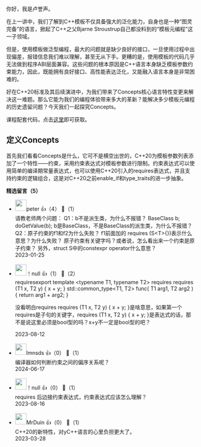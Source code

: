 你好，我是卢誉声。

在上一讲中，我们了解到C++模板不仅具备强大的泛化能力，自身也是一种“图灵完备”的语言，掀起了C++之父Bjarne Stroustrup自己都没料到的“模板元编程”这一子领域。

但是，使用模板做泛型编程，最大的问题就是缺少良好的接口，一旦使用过程中出现偏差，报错信息我们难以理解，甚至无从下手。更糟的是，使用模板的代码几乎无法做到程序ABI层面兼容。这些问题的根本原因是C++语言本身缺乏模板参数约束能力，因此，既能拥有良好接口、高性能表达泛化，又能融入语言本身是非常困难的。

好在C++20标准及其后续演进中，为我们带来了Concepts核心语言特性变更来解决这一难题。那么它能为我们的编程体验带来多大的革新？能解决多少模板元编程的历史遗留问题？今天我们一起探究Concepts。

课程配套代码，点击[这里](https://github.com/samblg/cpp20-plus-indepth)即可获取。

## 定义Concepts

首先我们看看Concepts是什么，它可不是横空出世的，C++20为模板参数列表添加了一个特性——约束，采用约束表达式对模板参数进行限制。约束表达式可以使用简单的编译期常量表达式，也可以使用C++20引入的requires表达式，并且支持约束的逻辑组合，这是对C++20之前enable\_if和type\_traits的进一步抽象。
<div><strong>精选留言（5）</strong></div><ul>
<li><img src="https://static001.geekbang.org/account/avatar/00/10/25/87/f3a69d1b.jpg" width="30px"><span>peter</span> 👍（4） 💬（1）<div>请教老师两个问题：
Q1：b不是派生类，为什么不报错？
BaseClass b;    doGetValue(b);  b是BaseClass，不是BaseClass的派生类，为什么不报错？
Q2：原子约束的f1和f2为什么失败？
f1前面加的 requires (S&lt;T&gt;{})表示什么意思？为什么失败？
原子约束有关键字吗？或者说，怎么看出来一个约束是原子约束？
另外，struct S中的constexpr operator什么意思？</div>2023-01-25</li><br/><li><img src="https://static001.geekbang.org/account/avatar/00/12/f5/73/f7d3a996.jpg" width="30px"><span>！null</span> 👍（1） 💬（2）<div>requiresexport template &lt;typename T1, typename  T2&gt;
    requires requires (T1 x, T2 y) { x + y; }
std::common_type&lt;T1, T2&gt; func(
    T1 arg1, T2 arg2
) {
    return arg1 + arg2;
}

没看明白requires requires (T1 x, T2 y) { x + y; }是啥意思，如果第一个requires是子句的关键字，requires (T1 x, T2 y) { x + y; }是表达式的话，那不是说这里必须是bool型的吗？x+y不一定是bool型的吧？</div>2023-08-12</li><br/><li><img src="https://static001.geekbang.org/account/avatar/00/10/51/6e/757d42a0.jpg" width="30px"><span>lmnsds</span> 👍（0） 💬（1）<div>编译器如何判断约束之间的偏序关系呢？</div>2024-06-17</li><br/><li><img src="https://static001.geekbang.org/account/avatar/00/12/f5/73/f7d3a996.jpg" width="30px"><span>！null</span> 👍（0） 💬（1）<div>requires 后边接约束表达式，约束表达式应该怎么理解？</div>2023-08-16</li><br/><li><img src="https://static001.geekbang.org/account/avatar/00/25/7c/46/3809b32e.jpg" width="30px"><span>MrDuin</span> 👍（0） 💬（1）<div>C++20的新特性，对yC++语言的心里负担更大了。</div>2023-03-28</li><br/>
</ul>